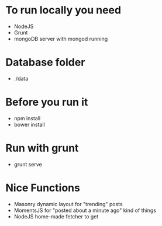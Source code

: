 # To run locally you need
* NodeJS
* Grunt
* mongoDB server with mongod running

# Database folder
* ./data

# Before you run it
* npm install
* bower install

# Run with grunt
* grunt serve

# Nice Functions
* Masonry dynamic layout for "trending" posts
* MomentsJS for "posted about a minute ago" kind of things
* NodeJS home-made fetcher to get <title> and og:image or first <img> on a page
* Fileupload via angular / node
* CanvasBlur directive to blur an image clientside

# Known flaws ;-)
* improve content fetcher
* blur image server side and provide a rendered version rather than to do it with canvas clientside
* up / downvote mechano on the server-side is pretty bah :(
* reasonable unit tests are missing :-(
* masonry dynamic layout is shaking around when new entries are being commented / up and downvoted

# Presentation
* Powerpoint [pptx](./doc/nailedit-praesentation.pptx) [pdf](./doc/nailedit-praesentation.pdf)
